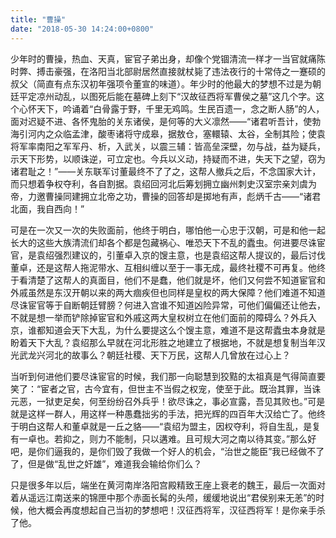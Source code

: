 ```yaml
---
title: "曹操"
date: "2018-05-30 14:24:00+0800"
---
```


少年时的曹操，热血、天真，宦官子弟出身，却像个党锢清流一样才一当官就痛陈时弊、搏击豪强，在洛阳当北部尉居然直接就杖毙了违法夜行的十常侍之一蹇硕的叔父（简直有点东汉初年强项令董宣的味道）。年少时的他最大的梦想不过是为朝廷平定凉州动乱，以图死后能在墓碑上刻下“汉故征西将军曹侯之墓”这几个字。这个心怀天下，吟诵着“白骨露于野，千里无鸡鸣。生民百遗一，念之断人肠”的人，面对迟疑不进、各怀鬼胎的关东诸侯，是何等的大义凛然——“诸君听吾计，使勃海引河内之众临孟津，酸枣诸将守成皋，据敖仓，塞轘辕、太谷，全制其险；使袁将军率南阳之军军丹、析，入武关，以震三辅：皆高垒深壁，勿与战，益为疑兵，示天下形势，以顺诛逆，可立定也。今兵以义动，持疑而不进，失天下之望，窃为诸君耻之！”——关东联军讨董最终不了了之，这帮人撤兵之后，不念国家大计，而只想着争权夺利，各自割据。袁绍回河北后筹划拥立幽州刺史汉室宗亲刘虞为帝，力邀曹操同建拥立北帝之功，曹操的回答却是掷地有声，彪炳千古——“诸君北面，我自西向！”

可是在一次又一次的失败面前，他终于明白，哪怕他一心忠于汉朝，可是和他一起长大的这些大族清流们却各个都是包藏祸心、唯恐天下不乱的蠹虫。何进要尽诛宦官，是袁绍强烈建议的，引董卓入京的馊主意，也是袁绍这帮人提议的，最后讨伐董卓，还是这帮人拖泥带水、互相纠缠以至于一事无成，最终社稷不可再复。他终于看清楚了这帮人的真面目，他们不是蠢，他们就是坏，他们又何尝不知道宦官和外戚虽然是东汉开朝以来的两大痼疾但也同样是皇权的两大保障？他们难道不知道尽诛宦官等于自断朝廷臂膀？何进入宫谁不知道凶险异常，可他们偏偏还让他去，不就是想一举而铲除掉宦官和外戚这两大皇权树立在他们面前的障碍么？外兵入京，谁都知道会天下大乱，为什么要提这么个馊主意，难道不是这帮蠹虫本身就是盼着天下大乱？袁绍那么早就在河北形胜之地建立了根据地，不就是想复制当年汉光武龙兴河北的故事么？朝廷社稷、天下万民，这帮人几曾放在过心上？

当听到何进他们要尽诛宦官的时候，我们那一向聪慧到狡黠的太祖真是气得简直要笑了：“宦者之官，古今宜有，但世主不当假之权宠，使至于此。既治其罪，当诛元恶，一狱吏足矣，何至纷纷召外兵乎！欲尽诛之，事必宣露，吾见其败也。”可是就是这样一群人，用这样一种愚蠢拙劣的手法，把光辉的四百年大汉给亡了。他终于明白这帮人和董卓就是一丘之貉——“袁绍为盟主，因权夺利，将自生乱，是复有一卓也。若抑之，则力不能制，只以遘难。且可规大河之南以待其变。”那么好吧，是你们逼我的，是你们毁了我做一个好人的机会，“治世之能臣”我已经做不了了，但是做“乱世之奸雄”，难道我会输给你们么？

只是很多年以后，端坐在黄河南岸洛阳宫殿精致王座上衰老的魏王，最后一次面对着从遥远江南送来的锦匣中那个赤面长髯的头颅，缓缓地说出“君侯别来无恙”的时候，他大概会再度想起自己当初的梦想吧！汉征西将军，汉征西将军！是你亲手杀了他。